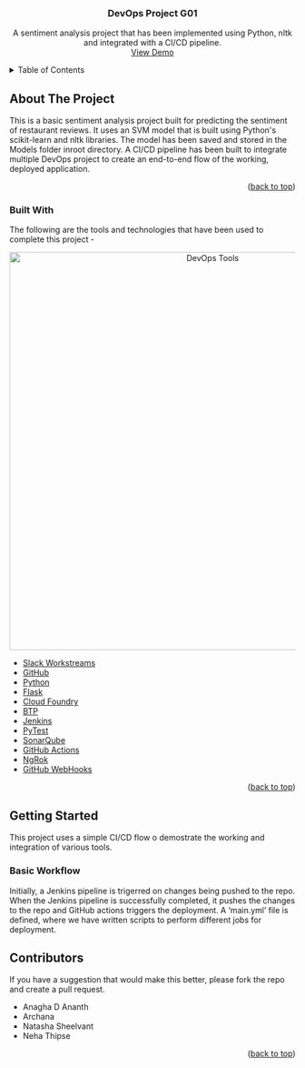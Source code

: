 <div id="top"></div>
<!--
*** Thanks for checking out the Best-README-Template. If you have a suggestion
*** that would make this better, please fork the repo and create a pull request
*** or simply open an issue with the tag "enhancement".
*** Don't forget to give the project a star!
*** Thanks again! Now go create something AMAZING! :D
-->



<!-- PROJECT SHIELDS -->
<!--
*** I'm using markdown "reference style" links for readability.
*** Reference links are enclosed in brackets [ ] instead of parentheses ( ).
*** See the bottom of this document for the declaration of the reference variables
*** for contributors-url, forks-url, etc. This is an optional, concise syntax you may use.
*** https://www.markdownguide.org/basic-syntax/#reference-style-links
-->
<!-- PROJECT LOGO -->
<br />
<div align="center">
  <h3 align="center">DevOps Project G01</h3>

  <p align="center">
    A sentiment analysis project that has been implemented using Python, nltk and integrated with a CI/CD pipeline.
    <br />
    <a href="https://github.com/othneildrew/Best-README-Template">View Demo</a>
  </p>
</div>



<!-- TABLE OF CONTENTS -->
<details>
  <summary>Table of Contents</summary>
  <ol>
    <li>
      <a href="#about-the-project">About The Project</a>
      <ul>
        <li><a href="#built-with">Built With</a></li>
      </ul>
    </li>
    <li>
      <a href="#getting-started">Getting Started</a>
      <ul>
        <li><a href="#basic-workflow">Basic Workflow</a></li>
      </ul>
    </li>
    <li>
      <a href="#authors">Contributors</a>
    </li>
  </ol>
</details>



<!-- ABOUT THE PROJECT -->
## About The Project

This is a basic sentiment analysis project built for predicting the sentiment of restaurant reviews. It uses an SVM model that is built using Python's scikit-learn and nltk libraries. The model has been saved and stored in the Models folder inroot directory. A CI/CD pipeline has been built to integrate multiple DevOps project to create an end-to-end flow of the working, deployed application.

<p align="right">(<a href="#top">back to top</a>)</p>



### Built With

The following are the tools and technologies that have been used to complete this project - 
<div align="center">
  <img alt="DevOps Tools" src="https://github.com/AnaghaDAnanth/flask-cf-deployed/blob/main/images/image.png" width="700px" />
</div>

* [Slack Workstreams](https://nextjs.org/)
* [GitHub](https://nextjs.org/)
* [Python](https://reactjs.org/)
* [Flask](https://vuejs.org/)
* [Cloud Foundry](https://angular.io/)
* [BTP](https://svelte.dev/)
* [Jenkins](https://laravel.com)
* [PyTest](https://getbootstrap.com)
* [SonarQube](https://jquery.com)
* [GitHub Actions](https://laravel.com)
* [NgRok](https://getbootstrap.com)
* [GitHub WebHooks](https://jquery.com)


<p align="right">(<a href="#top">back to top</a>)</p>



<!-- GETTING STARTED -->
## Getting Started

This project uses a simple CI/CD flow o demostrate the working and integration of various tools.

### Basic Workflow

Initially, a Jenkins pipeline is trigerred on changes being pushed to the repo. When the Jenkins pipeline is successfully completed, it pushes the changes to the repo and GitHub actions triggers the deployment. A ‘main.yml’ file is defined, where we have written scripts to perform different jobs for deployment.
  
<!-- AUTHORS -->
## Contributors
If you have a suggestion that would make this better, please fork the repo and create a pull request.
- Anagha D Ananth 
- Archana
- Natasha Sheelvant
- Neha Thipse 

<p align="right">(<a href="#top">back to top</a>)</p>
